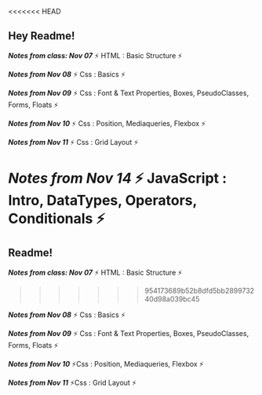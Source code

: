 
<<<<<<< HEAD
##  Hey Readme!
***Notes from class: Nov 07*** ⚡ HTML : Basic Structure ⚡

***Notes from Nov 08*** ⚡ Css : Basics ⚡

***Notes from Nov 09*** ⚡ Css : Font & Text Properties, Boxes, PseudoClasses, Forms, Floats ⚡

***Notes from Nov 10*** ⚡ Css : Position, Mediaqueries, Flexbox ⚡

***Notes from Nov 11*** ⚡ Css : Grid Layout ⚡

***Notes from Nov 14*** ⚡ JavaScript : Intro, DataTypes, Operators, Conditionals ⚡
=======
##  Readme!
***Notes from class: Nov 07*** ⚡ HTML : Basic Structure ⚡
>>>>>>> 954173689b52b8dfd5bb289973240d98a039bc45

***Notes from Nov 08*** ⚡ Css : Basics ⚡

***Notes from Nov 09*** ⚡ Css : Font & Text Properties, Boxes, PseudoClasses, Forms, Floats ⚡

***Notes from Nov 10*** ⚡Css : Position, Mediaqueries, Flexbox ⚡

***Notes from Nov 11*** ⚡Css : Grid Layout ⚡

